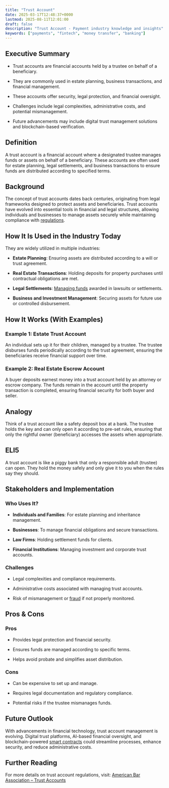 ```yaml
---
title: "Trust Account"
date: 2025-03-17T12:48:37+0000
lastmod: 2025-08-11T12:01:00
draft: false
description: "Trust Account - Payment industry knowledge and insights"
keywords: ["payments", "fintech", "money transfer", "banking"]
---
```


## Executive Summary

- Trust accounts are financial accounts held by a trustee on behalf of a beneficiary.

- They are commonly used in estate planning, business transactions, and financial management.

- These accounts offer security, legal protection, and financial oversight.

- Challenges include legal complexities, administrative costs, and potential mismanagement.

- Future advancements may include digital trust management solutions and blockchain-based verification.

## Definition

A trust account is a financial account where a designated trustee manages funds or assets on behalf of a beneficiary. These accounts are often used for estate planning, legal settlements, and business transactions to ensure funds are distributed according to specified terms.

## Background

The concept of trust accounts dates back centuries, originating from legal frameworks designed to protect assets and beneficiaries. Trust accounts have evolved into essential tools in financial and legal structures, allowing individuals and businesses to manage assets securely while maintaining compliance with [regulations](https://faisalkhanllc.xyz/resources/payments-wiki/r/what-is-regulation-e/).

## How It Is Used in the Industry Today

They are widely utilized in multiple industries:

- **Estate Planning**: Ensuring assets are distributed according to a will or trust agreement.

- **Real Estate Transactions**: Holding deposits for property purchases until contractual obligations are met.

- **Legal Settlements**: [Managing funds](https://faisalkhanllc.xyz/resources/payments-wiki/c/cash-management/) awarded in lawsuits or settlements.

- **Business and Investment Management**: Securing assets for future use or controlled disbursement.

## How It Works (With Examples)

### Example 1: Estate Trust Account

An individual sets up it for their children, managed by a trustee. The trustee disburses funds periodically according to the trust agreement, ensuring the beneficiaries receive financial support over time.

### Example 2: Real Estate Escrow Account

A buyer deposits earnest money into a trust account held by an attorney or escrow company. The funds remain in the account until the property transaction is completed, ensuring financial security for both buyer and seller.

## Analogy

Think of a trust account like a safety deposit box at a bank. The trustee holds the key and can only open it according to pre-set rules, ensuring that only the rightful owner (beneficiary) accesses the assets when appropriate.

## ELI5

A trust account is like a piggy bank that only a responsible adult (trustee) can open. They hold the money safely and only give it to you when the rules say they should.

## Stakeholders and Implementation

### Who Uses It?

- **Individuals and Families**: For estate planning and inheritance management.

- **Businesses**: To manage financial obligations and secure transactions.

- **Law Firms**: Holding settlement funds for clients.

- **Financial Institutions**: Managing investment and corporate trust accounts.

### Challenges

- Legal complexities and compliance requirements.

- Administrative costs associated with managing trust accounts.

- Risk of mismanagement or [fraud](https://faisalkhanllc.xyz/resources/payments-wiki/f/fraud/) if not properly monitored.

## Pros & Cons

### Pros

- Provides legal protection and financial security.

- Ensures funds are managed according to specific terms.

- Helps avoid probate and simplifies asset distribution.

### Cons

- Can be expensive to set up and manage.

- Requires legal documentation and regulatory compliance.

- Potential risks if the trustee mismanages funds.

## Future Outlook

With advancements in financial technology, trust account management is evolving. Digital trust platforms, AI-based financial oversight, and blockchain-powered [smart contracts](https://faisalkhanllc.xyz/resources/payments-wiki/s/smart-contract/) could streamline processes, enhance security, and reduce administrative costs.

## Further Reading

For more details on trust account regulations, visit: [American Bar Association – Trust Accounts](https://www.americanbar.org/)